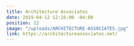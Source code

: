 ```yaml
---
title: Architecture Associates
date: 2019-04-12 12:16:00 -04:00
position: 12
image: "/uploads/ARCHITECTURE-ASSOCIATES.jpg"
link: https://architectureassociates.net/
---
```



